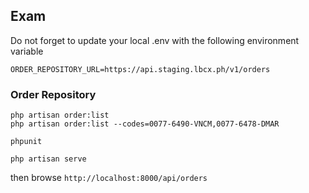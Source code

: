 ## Exam

Do not forget to update your local .env with the following
environment variable

```
ORDER_REPOSITORY_URL=https://api.staging.lbcx.ph/v1/orders
```

### Order Repository

```
php artisan order:list
php artisan order:list --codes=0077-6490-VNCM,0077-6478-DMAR
```

```
phpunit
```

```
php artisan serve
```

then browse `http://localhost:8000/api/orders`
